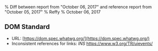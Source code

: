 % Diff between report from "October 06, 2017" and reference report from "October 05, 2017"
% Reffy
% October 06, 2017

## DOM Standard

- URL: [https://dom.spec.whatwg.org/](https://dom.spec.whatwg.org/)
- Inconsistent references for links: *INS* https://www.w3.org/TR/uievents/


